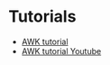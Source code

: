 # Tutorials
- [AWK tutorial](https://linuxhandbook.com/awk-command-tutorial/)
- [AWK tutorial Youtube](https://youtu.be/9YOZmI-zWok?si=VdUhmmcYTleH8sll)
